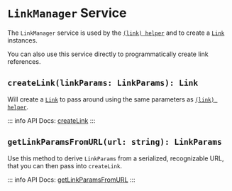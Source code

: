 # `LinkManager` Service

The `LinkManager` service is used by the [`(link) helper`](./helper.md) and
to create a [`Link`](./api/classes/ember_link.Link.md) instances.

You can also use this service directly to programmatically create link
references.

## `createLink(linkParams: LinkParams): Link`

Will create a [`Link`](./api/classes/ember_link.Link.md) to pass around using
the same parameters as [`(link) helper`](./helper.md).

::: info
API Docs: [createLink](./api/classes/ember_link.LinkManagerService.md#createlink)
:::

## `getLinkParamsFromURL(url: string): LinkParams`

Use this method to derive `LinkParams` from a serialized, recognizable URL, that
you can then pass into `createLink`.

::: info
API Docs: [getLinkParamsFromURL](./api/classes/ember_link.LinkManagerService.md#getlinkparamsfromurl)
:::
